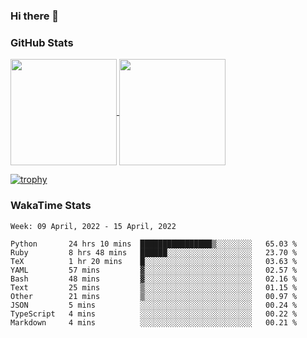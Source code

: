 ### Hi there 👋

### GitHub Stats

<a href="https://github.com/anuraghazra/github-readme-stats">
  <img align="center" height="170px" src="https://github-readme-stats.vercel.app/api/top-langs/?username=tksfjt1024&layout=compact&count_private=true&show_icons=true&show_icons=true&theme=graywhite" />
</a>
<a href="https://github.com/anuraghazra/github-readme-stats">
  <img align="center" height="170px" src="https://github-readme-stats.vercel.app/api?username=tksfjt1024&count_private=true&show_icons=true&show_icons=true&theme=graywhite" />
</a>

[![trophy](https://github-profile-trophy.vercel.app/?username=tksfjt1024)](https://github.com/ryo-ma/github-profile-trophy)

### WakaTime Stats

<!--START_SECTION:waka-->
```text
Week: 09 April, 2022 - 15 April, 2022

Python       24 hrs 10 mins  ████████████████▒░░░░░░░░   65.03 % 
Ruby         8 hrs 48 mins   ██████░░░░░░░░░░░░░░░░░░░   23.70 % 
TeX          1 hr 20 mins    █░░░░░░░░░░░░░░░░░░░░░░░░   03.63 % 
YAML         57 mins         ▓░░░░░░░░░░░░░░░░░░░░░░░░   02.57 % 
Bash         48 mins         ▓░░░░░░░░░░░░░░░░░░░░░░░░   02.16 % 
Text         25 mins         ▒░░░░░░░░░░░░░░░░░░░░░░░░   01.15 % 
Other        21 mins         ▒░░░░░░░░░░░░░░░░░░░░░░░░   00.97 % 
JSON         5 mins          ░░░░░░░░░░░░░░░░░░░░░░░░░   00.24 % 
TypeScript   4 mins          ░░░░░░░░░░░░░░░░░░░░░░░░░   00.22 % 
Markdown     4 mins          ░░░░░░░░░░░░░░░░░░░░░░░░░   00.21 % 
```
<!--END_SECTION:waka-->
